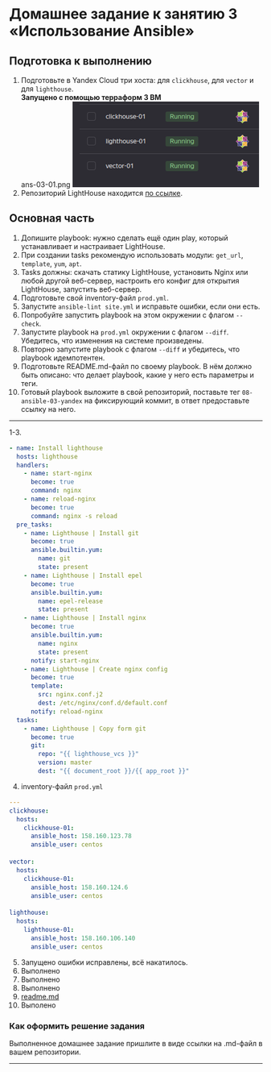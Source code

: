 # Домашнее задание к занятию 3 «Использование Ansible»

## Подготовка к выполнению

1. Подготовьте в Yandex Cloud три хоста: для `clickhouse`, для `vector` и для `lighthouse`.  
**Запущено с помощью терраформ 3 ВМ**  
ans-03-01.png
![ans-03-01.png](https://github.com/Alexander-Sharygin/devops-netology/blob/main/HomeWork/img/ans-03-01.png)
2. Репозиторий LightHouse находится [по ссылке](https://github.com/VKCOM/lighthouse).

## Основная часть

1. Допишите playbook: нужно сделать ещё один play, который устанавливает и настраивает LightHouse.
2. При создании tasks рекомендую использовать модули: `get_url`, `template`, `yum`, `apt`.
3. Tasks должны: скачать статику LightHouse, установить Nginx или любой другой веб-сервер, настроить его конфиг для открытия LightHouse, запустить веб-сервер.
4. Подготовьте свой inventory-файл `prod.yml`.
5. Запустите `ansible-lint site.yml` и исправьте ошибки, если они есть.
6. Попробуйте запустить playbook на этом окружении с флагом `--check`.
7. Запустите playbook на `prod.yml` окружении с флагом `--diff`. Убедитесь, что изменения на системе произведены.
8. Повторно запустите playbook с флагом `--diff` и убедитесь, что playbook идемпотентен.
9. Подготовьте README.md-файл по своему playbook. В нём должно быть описано: что делает playbook, какие у него есть параметры и теги.
10. Готовый playbook выложите в свой репозиторий, поставьте тег `08-ansible-03-yandex` на фиксирующий коммит, в ответ предоставьте ссылку на него.

---

1-3. 
```yaml
- name: Install lighthouse
  hosts: lighthouse
  handlers:
    - name: start-nginx
      become: true
      command: nginx
    - name: reload-nginx
      become: true
      command: nginx -s reload
  pre_tasks:
    - name: Lighthouse | Install git
      become: true
      ansible.builtin.yum:
        name: git
        state: present
    - name: Lighthouse | Install epel
      become: true
      ansible.builtin.yum:
        name: epel-release
        state: present
    - name: Lighthouse | Install nginx
      become: true
      ansible.builtin.yum:
        name: nginx
        state: present
      notify: start-nginx
    - name: Lighthouse | Create nginx config
      become: true
      template:
        src: nginx.conf.j2
        dest: /etc/nginx/conf.d/default.conf
      notify: reload-nginx
  tasks:
    - name: Lighthouse | Copy form git
      become: true
      git:
        repo: "{{ lighthouse_vcs }}"
        version: master
        dest: "{{ document_root }}/{{ app_root }}"
```
4. inventory-файл `prod.yml`  
```yaml
---
clickhouse:
  hosts:
    clickhouse-01:
      ansible_host: 158.160.123.78
      ansible_user: centos

vector:
  hosts:
    clickhouse-01:
      ansible_host: 158.160.124.6
      ansible_user: centos

lighthouse:
  hosts:
    lighthouse-01:
      ansible_host: 158.160.106.140
      ansible_user: centos
```
5. Запущено ошибки исправлены, всё накатилось.  
6. Выполнено
7. Выполнено
8. Выполнено
9. [readme.md](https://github.com/Alexander-Sharygin/devops-netology/blob/main/HomeWork/ansible/08-ansible-03-yandex/playbook/README.md)  
10. Выполено
### Как оформить решение задания

Выполненное домашнее задание пришлите в виде ссылки на .md-файл в вашем репозитории.

---
